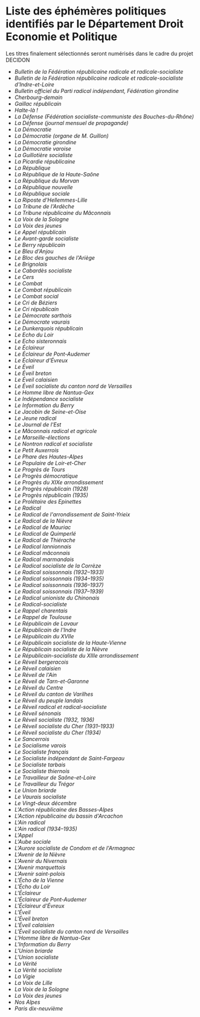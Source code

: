 # Liste des éphémères politiques identifiés par le Département Droit Economie et Politique
Les titres finalement sélectionnés seront numérisés dans le cadre du projet DECIDON

- *Bulletin de la Fédération républicaine radicale et radicale-socialiste*
- *Bulletin de la Fédération républicaine radicale et radicale-socialiste d'Indre-et-Loire*
- *Bulletin officiel du Parti radical indépendant, Fédération girondine*
- *Cherbourg-demain*
- *Gaillac républicain*
- *Halte-là !*
- *La Défense (Fédération socialiste-communiste des Bouches-du-Rhône)*
- *La Défense (journal mensuel de propagande)*
- *La Démocratie*
- *La Démocratie (organe de M. Guillon)*
- *La Démocratie girondine*
- *La Démocratie varoise*
- *La Guillotière socialiste*
- *La Picardie républicaine*
- *La République*
- *La République de la Haute-Saône*
- *La République du Morvan*
- *La République nouvelle*
- *La République sociale*
- *La Riposte d'Hellemmes-Lille*
- *La Tribune de l'Ardèche*
- *La Tribune républicaine du Mâconnais*
- *La Voix de la Sologne*
- *La Voix des jeunes*
- *Le Appel républicain*
- *Le Avant-garde socialiste*
- *Le Berry républicain*
- *Le Bleu d'Anjou*
- *Le Bloc des gauches de l'Ariège*
- *Le Brignolais*
- *Le Cabardès socialiste*
- *Le Cers*
- *Le Combat*
- *Le Combat républicain*
- *Le Combat social*
- *Le Cri de Béziers*
- *Le Cri républicain*
- *Le Démocrate sarthois*
- *Le Démocrate vaurais*
- *Le Dunkerquois républicain*
- *Le Echo du Loir*
- *Le Echo sisteronnais*
- *Le Éclaireur*
- *Le Éclaireur de Pont-Audemer*
- *Le Éclaireur d'Évreux*
- *Le Éveil*
- *Le Éveil breton*
- *Le Éveil calaisien*
- *Le Éveil socialiste du canton nord de Versailles*
- *Le Homme libre de Nantua-Gex*
- *Le Indépendance socialiste*
- *Le Information du Berry*
- *Le Jacobin de Seine-et-Oise*
- *Le Jeune radical*
- *Le Journal de l'Est*
- *Le Mâconnais radical et agricole*
- *Le Marseille-élections*
- *Le Nontron radical et socialiste*
- *Le Petit Auxerrois*
- *Le Phare des Hautes-Alpes*
- *Le Populaire de Loir-et-Cher*
- *Le Progrès de Tours*
- *Le Progrès démocratique*
- *Le Progrès du XIXe arrondissement*
- *Le Progrès républicain (1928)*
- *Le Progrès républicain (1935)*
- *Le Prolétaire des Epinettes*
- *Le Radical*
- *Le Radical de l'arrondissement de Saint-Yrieix*
- *Le Radical de la Nièvre*
- *Le Radical de Mauriac*
- *Le Radical de Quimperlé*
- *Le Radical de Thiérache*
- *Le Radical lannionnais*
- *Le Radical mâconnais*
- *Le Radical marmandais*
- *Le Radical socialiste de la Corrèze*
- *Le Radical soissonnais (1932–1933)*
- *Le Radical soissonnais (1934–1935)*
- *Le Radical soissonnais (1936–1937)*
- *Le Radical soissonnais (1937–1939)*
- *Le Radical unioniste du Chinonais*
- *Le Radical-socialiste*
- *Le Rappel charentais*
- *Le Rappel de Toulouse*
- *Le Républicain de Lavaur*
- *Le Républicain de l'Indre*
- *Le Républicain du XVIIe*
- *Le Républicain socialiste de la Haute-Vienne*
- *Le Républicain socialiste de la Nièvre*
- *Le Républicain-socialiste du XIIIe arrondissement*
- *Le Réveil bergeracois*
- *Le Réveil calaisien*
- *Le Réveil de l'Ain*
- *Le Réveil de Tarn-et-Garonne*
- *Le Réveil du Centre*
- *Le Réveil du canton de Varilhes*
- *Le Réveil du peuple landais*
- *Le Réveil radical et radical-socialiste*
- *Le Réveil sénonais*
- *Le Réveil socialiste (1932, 1936)*
- *Le Réveil socialiste du Cher (1931–1933)*
- *Le Réveil socialiste du Cher (1934)*
- *Le Sancerrois*
- *Le Socialisme varois*
- *Le Socialiste français*
- *Le Socialiste indépendant de Saint-Fargeau*
- *Le Socialiste tarbais*
- *Le Socialiste thiernois*
- *Le Travailleur de Saône-et-Loire*
- *Le Travailleur du Trégor*
- *Le Union briarde*
- *Le Vaurais socialiste*
- *Le Vingt-deux décembre*
- *L'Action républicaine des Basses-Alpes*
- *L'Action républicaine du bassin d'Arcachon*
- *L'Ain radical*
- *L'Ain radical (1934–1935)*
- *L'Appel*
- *L'Aube sociale*
- *L'Aurore socialiste de Condom et de l'Armagnac*
- *L'Avenir de la Nièvre*
- *L'Avenir du Nivernais*
- *L'Avenir marquettois*
- *L'Avenir saint-polois*
- *L'Écho de la Vienne*
- *L'Écho du Loir*
- *L'Éclaireur*
- *L'Éclaireur de Pont-Audemer*
- *L'Éclaireur d'Évreux*
- *L'Éveil*
- *L'Éveil breton*
- *L'Éveil calaisien*
- *L'Éveil socialiste du canton nord de Versailles*
- *L'Homme libre de Nantua-Gex*
- *L'Information du Berry*
- *L'Union briarde*
- *L'Union socialiste*
- *La Vérité*
- *La Vérité socialiste*
- *La Vigie*
- *La Voix de Lille*
- *La Voix de la Sologne*
- *La Voix des jeunes*
- *Nos Alpes*
- *Paris dix-neuvième*
